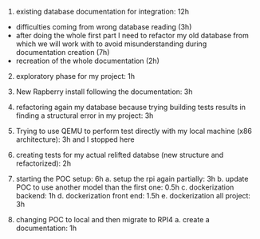 1. existing database documentation for integration: 12h 
  - difficulties coming from wrong database reading (3h)
  - after doing the whole first part I need to refactor my old database from which we will work with to avoid misunderstanding during documentation creation (7h)
  - recreation of the whole documentation (2h)
2. exploratory phase for my project: 1h

3. New Rapberry install following the documentation: 3h
4. refactoring again my database because trying building tests results in finding a structural error in my project: 3h
5. Trying to use QEMU to perform test directly with my local machine (x86 architecture): 3h and I stopped here
6. creating tests for my actual relifted databse (new structure and refactorized): 2h 
7. starting the POC setup: 6h
  a. setup the rpi again partially: 3h
  b. update POC to use another model than the first one: 0.5h
  c. dockerization backend: 1h
  d. dockerization front end: 1.5h
  e. dockerization all project: 3h

8. changing POC to local and then migrate to RPI4
  a. create a documentation: 1h
  